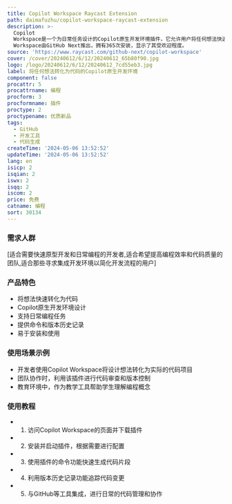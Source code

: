 ```yaml
---
title: Copilot Workspace Raycast Extension
path: daimafuzhu/copilot-workspace-raycast-extension
description: >-
  Copilot
  Workspace是一个为日常任务设计的Copilot原生开发环境插件，它允许用户将任何想法快速转化为代码。这个插件的重要性在于它为开发者提供了一个集成的开发环境，可以提高编程效率和代码质量。Copilot
  Workspace由GitHub Next推出，拥有365次安装，显示了其受欢迎程度。
source: 'https://www.raycast.com/github-next/copilot-workspace'
cover: /cover/20240612/6/12/20240612_65b80f90.jpg
logo: /logo/20240612/6/12/20240612_7cd55eb3.jpg
label: 将任何想法转化为代码的Copilot原生开发环境
component: false
procattr: 5
procattrname: 编程
procform: 3
procformname: 插件
proctype: 2
proctypename: 优质新品
tags:
  - GitHub
  - 开发工具
  - 代码生成
createTime: '2024-05-06 13:52:52'
updateTime: '2024-05-06 13:52:52'
lang: en
isicp: 2
isqian: 2
iswx: 2
isqq: 2
iscom: 2
price: 免费
catname: 编程
sort: 30134
---
```




### 需求人群
[适合需要快速原型开发和日常编程的开发者,适合希望提高编程效率和代码质量的团队,适合那些寻求集成开发环境以简化开发流程的用户]

### 产品特色
- 将想法快速转化为代码
- Copilot原生开发环境设计
- 支持日常编程任务
- 提供命令和版本历史记录
- 易于安装和使用

### 使用场景示例
- 开发者使用Copilot Workspace将设计想法转化为实际的代码项目
- 团队协作时，利用该插件进行代码审查和版本控制
- 教育环境中，作为教学工具帮助学生理解编程概念

### 使用教程
- 1. 访问Copilot Workspace的页面并下载插件
- 2. 安装并启动插件，根据需要进行配置
- 3. 使用插件的命令功能快速生成代码片段
- 4. 利用版本历史记录功能追踪代码变更
- 5. 与GitHub等工具集成，进行日常的代码管理和协作

  
